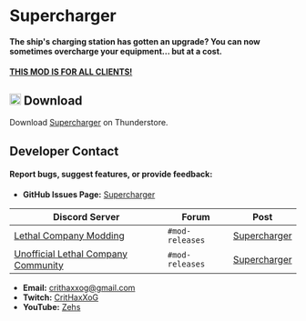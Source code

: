 # Supercharger
#### The ship's charging station has gotten an upgrade? You can now sometimes overcharge your equipment... but at a cost.

#### <ins>THIS MOD IS FOR ALL CLIENTS!</ins>

## <img src="https://i.imgur.com/TpnrFSH.png" width="20px"> Download

Download [Supercharger](https://thunderstore.io/c/lethal-company/p/Zehs/Supercharger/) on Thunderstore.

## Developer Contact
#### Report bugs, suggest features, or provide feedback:  
- **GitHub Issues Page:** [Supercharger](https://github.com/ZehsTeam/Lethal-Company-Supercharger/issues)  

| **Discord Server** | **Forum** | **Post** |  
|--------------------|-----------|----------|  
| [Lethal Company Modding](https://discord.gg/XeyYqRdRGC) | `#mod-releases` | [Supercharger](https://discord.com/channels/1168655651455639582/1264929895792906311) |  
| [Unofficial Lethal Company Community](https://discord.gg/nYcQFEpXfU) | `#mod-releases` | [Supercharger](https://discord.com/channels/1169792572382773318/1264930076496101376) |  

- **Email:** crithaxxog@gmail.com  
- **Twitch:** [CritHaxXoG](https://www.twitch.tv/crithaxxog)  
- **YouTube:** [Zehs](https://www.youtube.com/channel/UCb4VEkc-_im0h8DKXlwmIAA)